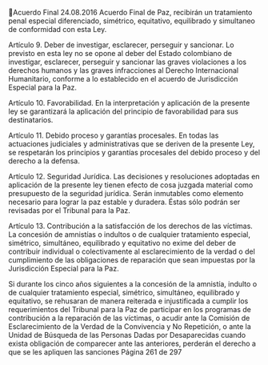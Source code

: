 Acuerdo Final 
24.08.2016 
Acuerdo  Final  de  Paz,  recibirán  un  tratamiento  penal  especial  diferenciado,  simétrico,  equitativo, 
equilibrado y simultaneo de conformidad con esta Ley. 
 
Artículo 9. Deber de investigar, esclarecer, perseguir y sancionar. Lo previsto en esta ley no se opone al 
deber del Estado colombiano de investigar, esclarecer, perseguir y sancionar las graves violaciones a los 
derechos  humanos  y  las  graves  infracciones  al  Derecho  Internacional  Humanitario,  conforme  a  lo 
establecido en el acuerdo de Jurisdicción Especial para la Paz. 
 
Artículo 10. Favorabilidad. En la interpretación y aplicación de la presente ley se garantizará la aplicación 
del principio de favorabilidad para sus destinatarios. 
 
Artículo 11. Debido proceso y garantías procesales. En todas las actuaciones judiciales y administrativas 
que se deriven de la presente Ley, se respetarán los principios y garantías procesales del debido proceso 
y del derecho a la defensa. 
 
Artículo 12. Seguridad Jurídica. Las decisiones y resoluciones adoptadas en aplicación de la presente ley 
tienen efecto de cosa juzgada material como presupuesto de la seguridad jurídica. Serán inmutables como 
elemento necesario para lograr la paz estable y duradera. Éstas sólo podrán ser revisadas por el Tribunal 
para la Paz. 
 
Artículo 13. Contribución a la satisfacción de los derechos de las víctimas. La concesión de amnistías o 
indultos o de cualquier tratamiento especial, simétrico, simultáneo, equilibrado y equitativo no exime del 
deber de contribuir individual o colectivamente al esclarecimiento de la verdad o del cumplimiento de las 
obligaciones de reparación que sean impuestas por la Jurisdicción Especial para la Paz.  
 
Si  durante  los  cinco  años  siguientes  a  la  concesión  de  la  amnistía,  indulto  o  de  cualquier  tratamiento 
especial, simétrico, simultáneo, equilibrado y equitativo, se rehusaran de manera reiterada e injustificada 
a cumplir los requerimientos del Tribunal para la Paz de participar en los programas de contribución a la 
reparación de las víctimas, o acudir ante la Comisión de Esclarecimiento de la Verdad de la Convivencia y 
No Repetición, o ante  la Unidad de Búsqueda de las Personas Dadas por Desaparecidas cuando exista 
obligación de comparecer ante las anteriores, perderán el derecho a que se les apliquen las sanciones 
Página 261 de 297 
 

